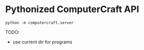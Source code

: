 # Pythonized ComputerCraft API

```
python -m computercraft.server
```

TODO:
- use current dir for programs
